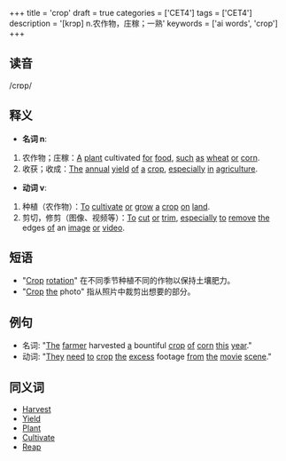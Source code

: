 +++
title = 'crop'
draft = true
categories = ['CET4']
tags = ['CET4']
description = '[krɔp] n.农作物，庄稼；一熟'
keywords = ['ai words', 'crop']
+++

## 读音
/crɒp/

## 释义
- **名词 n**:
1. 农作物；庄稼：[A](/zh/post/a/) [plant](/zh/post/plant/) cultivated [for](/zh/post/for/) [food](/zh/post/food/), [such](/zh/post/such/) [as](/zh/post/as/) [wheat](/zh/post/wheat/) [or](/zh/post/or/) [corn](/zh/post/corn/).
2. 收获；收成：[The](/zh/post/the/) [annual](/zh/post/annual/) [yield](/zh/post/yield/) [of](/zh/post/of/) [a](/zh/post/a/) [crop](/zh/post/crop/), [especially](/zh/post/especially/) [in](/zh/post/in/) [agriculture](/zh/post/agriculture/).

- **动词 v**:
1. 种植（农作物）：[To](/zh/post/to/) [cultivate](/zh/post/cultivate/) [or](/zh/post/or/) [grow](/zh/post/grow/) [a](/zh/post/a/) [crop](/zh/post/crop/) [on](/zh/post/on/) [land](/zh/post/land/).
2. 剪切，修剪（图像、视频等）：[To](/zh/post/to/) [cut](/zh/post/cut/) [or](/zh/post/or/) [trim](/zh/post/trim/), [especially](/zh/post/especially/) [to](/zh/post/to/) [remove](/zh/post/remove/) [the](/zh/post/the/) edges [of](/zh/post/of/) an [image](/zh/post/image/) [or](/zh/post/or/) [video](/zh/post/video/).

## 短语
- "[Crop](/zh/post/crop/) [rotation](/zh/post/rotation/)" 在不同季节种植不同的作物以保持土壤肥力。
- "[Crop](/zh/post/crop/) [the](/zh/post/the/) photo" 指从照片中裁剪出想要的部分。

## 例句
- 名词: "[The](/zh/post/the/) [farmer](/zh/post/farmer/) harvested [a](/zh/post/a/) bountiful [crop](/zh/post/crop/) [of](/zh/post/of/) [corn](/zh/post/corn/) [this](/zh/post/this/) [year](/zh/post/year/)."
- 动词: "[They](/zh/post/they/) [need](/zh/post/need/) [to](/zh/post/to/) [crop](/zh/post/crop/) [the](/zh/post/the/) [excess](/zh/post/excess/) footage [from](/zh/post/from/) [the](/zh/post/the/) [movie](/zh/post/movie/) [scene](/zh/post/scene/)."
  
## 同义词
- [Harvest](/zh/post/harvest/)
- [Yield](/zh/post/yield/)
- [Plant](/zh/post/plant/)
- [Cultivate](/zh/post/cultivate/)
- [Reap](/zh/post/reap/)
